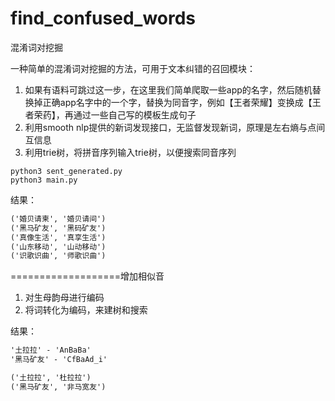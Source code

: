 # find_confused_words
混淆词对挖掘

一种简单的混淆词对挖掘的方法，可用于文本纠错的召回模块：

1. 如果有语料可跳过这一步，在这里我们简单爬取一些app的名字，然后随机替换掉正确app名字中的一个字，替换为同音字，例如【王者荣耀】变换成【王者荣药】，再通过一些自己写的模板生成句子
2. 利用smooth nlp提供的新词发现接口，无监督发现新词，原理是左右熵与点间互信息
3. 利用trie树，将拼音序列输入trie树，以便搜索同音序列

```shell script
python3 sent_generated.py
python3 main.py
```

结果：
```markdown
('婚贝请柬', '婚贝请间')
('黑马矿友', '黑码矿友')
('真像生活', '真享生活')
('山东移动', '山动移动')
('识歌识曲', '师歌识曲')
```

===================增加相似音
1. 对生母韵母进行编码
2. 将词转化为编码，来建树和搜索

结果：
```markdown
'土拉拉' - 'AnBaBa'
'黑马矿友' - 'CfBaAd_i'

('土拉拉', '杜拉拉')
('黑马矿友', '非马宽友')
```
